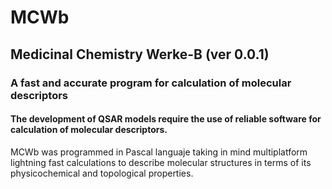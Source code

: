 # MCWb 

## Medicinal Chemistry Werke-B (ver 0.0.1)

### A fast and accurate program for calculation of molecular descriptors 

#### The development of QSAR models require the use of reliable software for calculation of molecular descriptors.
MCWb was programmed in Pascal languaje taking in mind multiplatform lightning fast calculations to describe molecular structures in terms of its physicochemical and topological properties.
